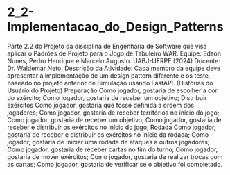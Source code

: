 # 2_2-Implementacao_do_Design_Patterns
 Parte 2.2 do Projeto da disciplina de Engenharia de Software que visa aplicar o Padrões de Projeto para o Jogo de Tabuleiro WAR.
 Equipe: Edson Nunes, Pedro Henrique e Marcelo Augusto.
UABJ-UFRPE (2024)
Docente: Dr. Waldemar Neto.
Descrição da Atividade: Cada membro da equipe deve apresentar a implementação de um design pattern diferente e os teste, baseado no projeto anterior de Simulação usando FastAPI.
 (Histórias do Usuário do Projeto)
 Preparação
Como jogador, gostaria de escolher a cor do exército;
Como jogador, gostaria de receber um objetivo;
Distribuir exércitos
Como jogador, gostaria que fosse definida a ordem dos jogadores;
Como jogador, gostaria de receber territórios no início do jogo;
Como jogador, gostaria de receber um objetivo;
Como jogador, gostaria de receber e distribuir os exércitos no início do jogo;
Rodada
Como jogador, gostaria de receber e distribuir os exércitos no início da rodada;
Como jogador, gostaria de iniciar uma rodada de ataques a outros jogadores;
Como jogador, gostaria de receber cartas no fim do turno;
Como jogador, gostaria de mover exércitos;
Como jogador, gostaria de realizar trocas com as cartas;
Como jogador, gostaria de verificar se o objetivo foi completado.
